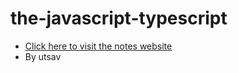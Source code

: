 # the-javascript-typescript
- [Click here to visit the notes website](https://its-utsav.github.io/the-javascript-typescript/)
- By utsav 
